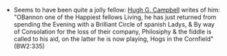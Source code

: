 - Seems to have been quite a jolly fellow: [Hugh G. Campbell]() writes of him: "OBannon one of the Happiest fellows Living, he has just returned from spending the Evening with a Brilliant Circle of spanish Ladys, & By way of Consolation for the loss of their company, Philosiphy & the fiddle is called to his aid, on the latter he is now playing, Hogs in the Cornfield" (BW2:335)